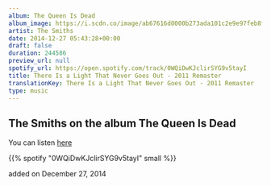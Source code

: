 ```yaml
---
album: The Queen Is Dead
album_image: https://i.scdn.co/image/ab67616d0000b273ada101c2e9e97feb8fae37a9
artist: The Smiths
date: 2014-12-27 05:43:28+00:00
draft: false
duration: 244586
preview_url: null
spotify_url: https://open.spotify.com/track/0WQiDwKJclirSYG9v5tayI
title: There Is a Light That Never Goes Out - 2011 Remaster
translationKey: There Is a Light That Never Goes Out - 2011 Remaster
type: music
---
```


## The Smiths on the album The Queen Is Dead

You can listen [here](https://open.spotify.com/track/0WQiDwKJclirSYG9v5tayI)

{{% spotify "0WQiDwKJclirSYG9v5tayI" small %}}

added on December 27, 2014